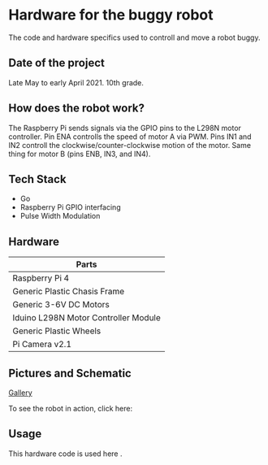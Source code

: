 # Hardware for the buggy robot

The code and hardware specifics used to controll and move a robot buggy.

## Date of the project
Late May to early April 2021. 10th grade.

## How does the robot work?

The Raspberry Pi sends signals via the GPIO pins to the L298N motor controller. Pin ENA controlls the speed of motor A via PWM. Pins IN1 and IN2 controll the clockwise/counter-clockwise motion of the motor. Same thing for motor B (pins ENB, IN3, and IN4).

## Tech Stack

- Go
- Raspberry Pi GPIO interfacing
- Pulse Width Modulation

## Hardware

| Parts                                |
| ------------------------------------ |
| Raspberry Pi 4                       |
| Generic Plastic Chasis Frame         |
| Generic 3-6V DC Motors               |
| Iduino L298N Motor Controller Module |
| Generic Plastic Wheels               |    
| Pi Camera v2.1                       |

## Pictures and Schematic

[Gallery](docs/Gallery.md)

To see the robot in action, click here:

## Usage

This hardware code is used here <link>.